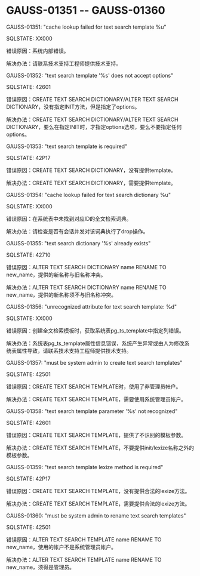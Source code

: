 # GAUSS-01351 -- GAUSS-01360<a name="ZH-CN_TOPIC_0302073474"></a>

GAUSS-01351: "cache lookup failed for text search template %u"

SQLSTATE: XX000

错误原因：系统内部错误。

解决办法：请联系技术支持工程师提供技术支持。

GAUSS-01352: "text search template '%s' does not accept options"

SQLSTATE: 42601

错误原因：CREATE TEXT SEARCH DICTIONARY/ALTER TEXT SEARCH DICTIONARY，没有指定INIT方法，但是指定了options。

解决办法：CREATE TEXT SEARCH DICTIONARY/ALTER TEXT SEARCH DICTIONARY，要么在指定INIT时，才指定options选项，要么不要指定任何options。

GAUSS-01353: "text search template is required"

SQLSTATE: 42P17

错误原因：CREATE TEXT SEARCH DICTIONARY，没有提供template。

解决办法：CREATE TEXT SEARCH DICTIONARY，需要提供template。

GAUSS-01354: "cache lookup failed for text search dictionary %u"

SQLSTATE: XX000

错误原因：在系统表中未找到对应ID的全文检索词典。

解决办法：请检查是否有会话并发对该词典执行了drop操作。

GAUSS-01355: "text search dictionary '%s' already exists"

SQLSTATE: 42710

错误原因：ALTER TEXT SEARCH DICTIONARY name RENAME TO new\_name，提供的新名称与旧名称冲突。

解决办法：ALTER TEXT SEARCH DICTIONARY name RENAME TO new\_name，提供的新名称须不与旧名称冲突。

GAUSS-01356: "unrecognized attribute for text search template: %d"

SQLSTATE: XX000

错误原因：创建全文检索模板时，获取系统表pg\_ts\_template中指定列错误。

解决办法：系统表pg\_ts\_template属性信息错误，系统产生异常或由人为修改系统表属性导致，请联系技术支持工程师提供技术支持。

GAUSS-01357: "must be system admin to create text search templates"

SQLSTATE: 42501

错误原因：CREATE TEXT SEARCH TEMPLATE时，使用了非管理员帐户。

解决办法：CREATE TEXT SEARCH TEMPLATE，需要使用系统管理员帐户。

GAUSS-01358: "text search template parameter '%s' not recognized"

SQLSTATE: 42601

错误原因：CREATE TEXT SEARCH TEMPLATE，提供了不识别的模板参数。

解决办法：CREATE TEXT SEARCH TEMPLATE，不要提供init/lexize名称之外的模板参数。

GAUSS-01359: "text search template lexize method is required"

SQLSTATE: 42P17

错误原因：CREATE TEXT SEARCH TEMPLATE，没有提供合法的lexize方法。

解决办法：CREATE TEXT SEARCH TEMPLATE，需要提供合法的lexize方法。

GAUSS-01360: "must be system admin to rename text search templates"

SQLSTATE: 42501

错误原因：ALTER TEXT SEARCH TEMPLATE name RENAME TO new\_name，使用的帐户不是系统管理员帐户。

解决办法：ALTER TEXT SEARCH TEMPLATE name RENAME TO new\_name，须得是管理员。
